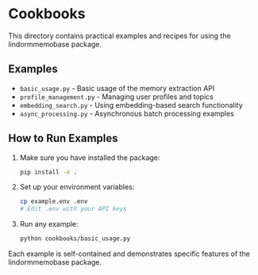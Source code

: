 # Cookbooks

This directory contains practical examples and recipes for using the lindormmemobase package.

## Examples

- `basic_usage.py` - Basic usage of the memory extraction API
- `profile_management.py` - Managing user profiles and topics
- `embedding_search.py` - Using embedding-based search functionality
- `async_processing.py` - Asynchronous batch processing examples

## How to Run Examples

1. Make sure you have installed the package:
   ```bash
   pip install -e .
   ```

2. Set up your environment variables:
   ```bash
   cp example.env .env
   # Edit .env with your API keys
   ```

3. Run any example:
   ```bash
   python cookbooks/basic_usage.py
   ```

Each example is self-contained and demonstrates specific features of the lindormmemobase package.